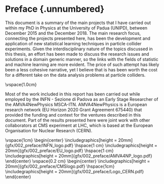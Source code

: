 
# Preface {.unnumbered}

This document is a summary of the main projects that I have
carried out within my PhD in Physics at the University of Padua (UNIPD),
between December 2015 and the December 2018. The main
research focus, connecting the projects
presented here, has been the development and application
of new statistical learning techniques in particle collider
experiments. Given the interdisciplinary nature of the topics
discussed in this thesis, an effort has been made to discuss
the research issues and solutions in a domain generic manner,
so the links with the fields of statistic and machine learning
are more evident.
The price of such attempt has likely been a less cohesive
narrative, yet I believe that is has been worth the cost
for a different take on the data analysis problems
at particle colliders.


\vspace{1.0cm}

Most of the work included in this report has been carried
out while employed by the INFN - Sezione di Padova as an
Early Stage Researcher of the AMVA4NewPhysics MSCA-ITN.
AMVA4NewPhysics is a European research network (EU Horizon 
2020 Grant
Agreement 675440) that provided the funding and
context for the ventures described in this document.
Part of the results presented here were joint work
with other collaborators at CMS experiment
at LHC, which is based at the European Organisation for
Nuclear Research (CERN).

\vspace{1cm}
\begin{center}
\includegraphics[height = 20mm]{gfx/002_preface/INFN_logo.pdf}
\hspace{1 cm}
\includegraphics[height = 20mm]{gfx/002_preface/EU_logo.pdf}
\hspace{1 cm}
\includegraphics[height = 20mm]{gfx/002_preface/AMVA4NP_logo.pdf}
\end{center}
\vspace{0.2 cm}
\begin{center}
\includegraphics[height = 20mm]{gfx/002_preface/CMSlogo.pdf}
\hspace{1cm}
\includegraphics[height = 20mm]{gfx/002_preface/Logo_CERN.pdf}
\end{center}
